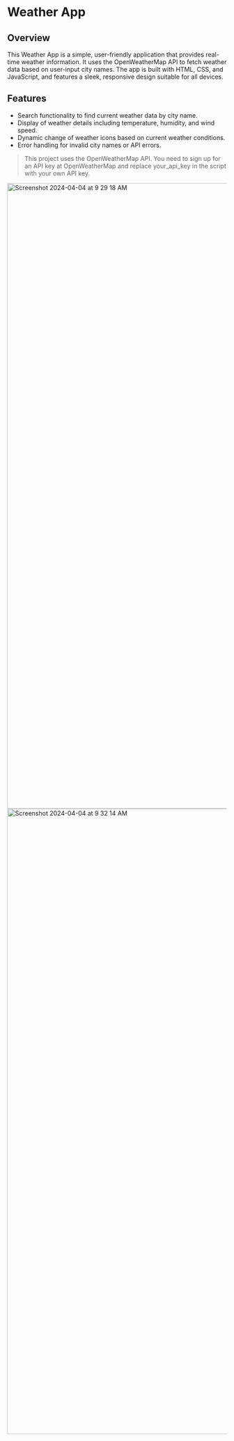 
# Weather App

## Overview
This Weather App is a simple, user-friendly application that provides real-time weather information. It uses the OpenWeatherMap API to fetch weather data based on user-input city names. The app is built with HTML, CSS, and JavaScript, and features a sleek, responsive design suitable for all devices.

## Features
- Search functionality to find current weather data by city name.
- Display of weather details including temperature, humidity, and wind speed.
- Dynamic change of weather icons based on current weather conditions.
- Error handling for invalid city names or API errors.

> This project uses the OpenWeatherMap API. You need to sign up for an API key at OpenWeatherMap and replace your_api_key in the script with   your own API key.

 


<img width="1437" alt="Screenshot 2024-04-04 at 9 29 18 AM" src="https://github.com/ks-satvik/Basic-Weather-App/assets/160292400/2d381c6e-435f-447c-a591-14dee5f264f5">

<img width="1437" alt="Screenshot 2024-04-04 at 9 32 14 AM" src="https://github.com/ks-satvik/Basic-Weather-App/assets/160292400/8ff9445d-e649-4413-ad5c-f43e54b33e42">


